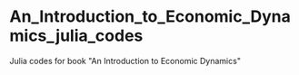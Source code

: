 # An_Introduction_to_Economic_Dynamics_julia_codes
Julia codes for book "An Introduction to Economic Dynamics"
